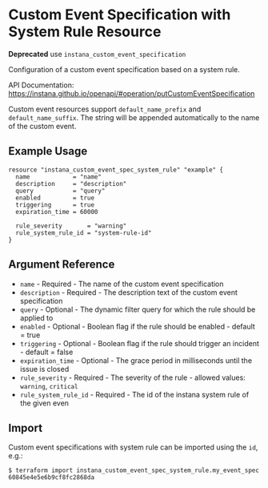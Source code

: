 # Custom Event Specification with System Rule Resource

**Deprecated** use `instana_custom_event_specification`

Configuration of a custom event specification based on a system rule.

API Documentation: <https://instana.github.io/openapi/#operation/putCustomEventSpecification>

Custom event resources support `default_name_prefix` and `default_name_suffix`. The string will be appended automatically
to the name of the custom event.

## Example Usage

```hcl
resource "instana_custom_event_spec_system_rule" "example" {
  name            = "name"
  description     = "description"
  query           = "query"
  enabled         = true
  triggering      = true
  expiration_time = 60000

  rule_severity       = "warning"
  rule_system_rule_id = "system-rule-id"
}
```

## Argument Reference

* `name` - Required - The name of the custom event specification
* `description` - Required - The description text of the custom event specification
* `query` - Optional - The dynamic filter query for which the rule should be applied to
* `enabled` - Optional - Boolean flag if the rule should be enabled - default = true
* `triggering` - Optional - Boolean flag if the rule should trigger an incident - default = false
* `expiration_time` - Optional - The grace period in milliseconds until the issue is closed
* `rule_severity` - Required - The severity of the rule - allowed values: `warning`, `critical`
* `rule_system_rule_id` - Required - The id of the instana system rule of the given even

## Import

Custom event specifications with system rule can be imported using the `id`, e.g.:

```
$ terraform import instana_custom_event_spec_system_rule.my_event_spec 60845e4e5e6b9cf8fc2868da
```
